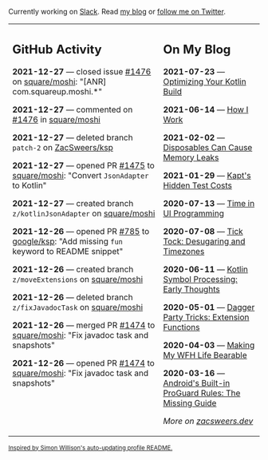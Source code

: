 Currently working on [Slack](https://slack.com/). Read [my blog](https://zacsweers.dev/) or [follow me on Twitter](https://twitter.com/ZacSweers).

<table><tr><td valign="top" width="60%">

## GitHub Activity
<!-- githubActivity starts -->
**2021-12-27** — closed issue [#1476](https://github.com/square/moshi/issues/1476) on [square/moshi](https://github.com/square/moshi): "[ANR] com.squareup.moshi.*"

**2021-12-27** — commented on [#1476](https://github.com/square/moshi/issues/1476#issuecomment-1001828157) in [square/moshi](https://github.com/square/moshi)

**2021-12-27** — deleted branch `patch-2` on [ZacSweers/ksp](https://github.com/ZacSweers/ksp)

**2021-12-27** — opened PR [#1475](https://github.com/square/moshi/pull/1475) to [square/moshi](https://github.com/square/moshi): "Convert `JsonAdapter` to Kotlin"

**2021-12-27** — created branch `z/kotlinJsonAdapter` on [square/moshi](https://github.com/square/moshi)

**2021-12-26** — opened PR [#785](https://github.com/google/ksp/pull/785) to [google/ksp](https://github.com/google/ksp): "Add missing `fun` keyword to README snippet"

**2021-12-26** — created branch `z/moveExtensions` on [square/moshi](https://github.com/square/moshi)

**2021-12-26** — deleted branch `z/fixJavadocTask` on [square/moshi](https://github.com/square/moshi)

**2021-12-26** — merged PR [#1474](https://github.com/square/moshi/pull/1474) to [square/moshi](https://github.com/square/moshi): "Fix javadoc task and snapshots"

**2021-12-26** — opened PR [#1474](https://github.com/square/moshi/pull/1474) to [square/moshi](https://github.com/square/moshi): "Fix javadoc task and snapshots"
<!-- githubActivity ends -->
</td><td valign="top" width="40%">

## On My Blog
<!-- blog starts -->
**2021-07-23** — [Optimizing Your Kotlin Build](https://www.zacsweers.dev/optimizing-your-kotlin-build/)

**2021-06-14** — [How I Work](https://www.zacsweers.dev/how-i-work/)

**2021-02-02** — [Disposables Can Cause Memory Leaks](https://www.zacsweers.dev/disposables-can-cause-memory-leaks/)

**2021-01-29** — [Kapt's Hidden Test Costs](https://www.zacsweers.dev/kapts-hidden-test-costs/)

**2020-07-13** — [Time in UI Programming](https://www.zacsweers.dev/time-in-ui/)

**2020-07-08** — [Tick Tock: Desugaring and Timezones](https://www.zacsweers.dev/ticktock-desugaring-timezones/)

**2020-06-11** — [Kotlin Symbol Processing: Early Thoughts](https://www.zacsweers.dev/kotlin-symbol-processor-early-thoughts/)

**2020-05-01** — [Dagger Party Tricks: Extension Functions](https://www.zacsweers.dev/dagger-party-tricks-extension-functions/)

**2020-04-03** — [Making My WFH Life Bearable](https://www.zacsweers.dev/making-wfh-life-bearable/)

**2020-03-16** — [Android's Built-in ProGuard Rules: The Missing Guide](https://www.zacsweers.dev/android-proguard-rules/)
<!-- blog ends -->
_More on [zacsweers.dev](https://zacsweers.dev/)_
</td></tr></table>

<sub><a href="https://simonwillison.net/2020/Jul/10/self-updating-profile-readme/">Inspired by Simon Willison's auto-updating profile README.</a></sub>
